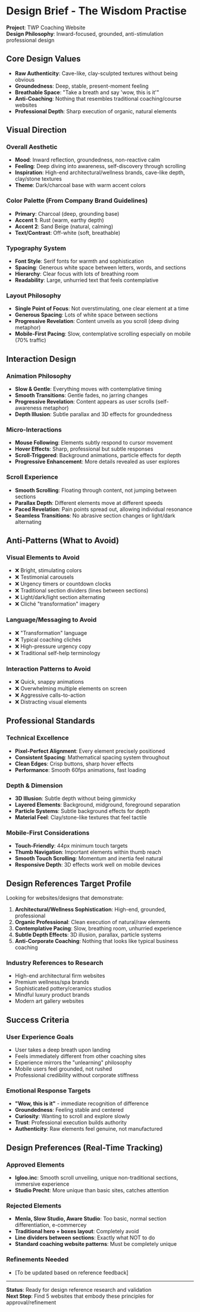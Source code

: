 # Design Brief - The Wisdom Practise
**Project**: TWP Coaching Website  
**Design Philosophy**: Inward-focused, grounded, anti-stimulation professional design

## Core Design Values
- **Raw Authenticity**: Cave-like, clay-sculpted textures without being obvious
- **Groundedness**: Deep, stable, present-moment feeling
- **Breathable Space**: "Take a breath and say 'wow, this is it'"
- **Anti-Coaching**: Nothing that resembles traditional coaching/course websites
- **Professional Depth**: Sharp execution of organic, natural elements

## Visual Direction

### **Overall Aesthetic**
- **Mood**: Inward reflection, groundedness, non-reactive calm
- **Feeling**: Deep diving into awareness, self-discovery through scrolling
- **Inspiration**: High-end architectural/wellness brands, cave-like depth, clay/stone textures
- **Theme**: Dark/charcoal base with warm accent colors

### **Color Palette** (From Company Brand Guidelines)
- **Primary**: Charcoal (deep, grounding base)
- **Accent 1**: Rust (warm, earthy depth)  
- **Accent 2**: Sand Beige (natural, calming)
- **Text/Contrast**: Off-white (soft, breathable)

### **Typography System**
- **Font Style**: Serif fonts for warmth and sophistication
- **Spacing**: Generous white space between letters, words, and sections
- **Hierarchy**: Clear focus with lots of breathing room
- **Readability**: Large, unhurried text that feels contemplative

### **Layout Philosophy**
- **Single Point of Focus**: Not overstimulating, one clear element at a time
- **Generous Spacing**: Lots of white space between sections
- **Progressive Revelation**: Content unveils as you scroll (deep diving metaphor)
- **Mobile-First Pacing**: Slow, contemplative scrolling especially on mobile (70% traffic)

## Interaction Design

### **Animation Philosophy**
- **Slow & Gentle**: Everything moves with contemplative timing
- **Smooth Transitions**: Gentle fades, no jarring changes
- **Progressive Revelation**: Content appears as user scrolls (self-awareness metaphor)
- **Depth Illusion**: Subtle parallax and 3D effects for groundedness

### **Micro-Interactions**
- **Mouse Following**: Elements subtly respond to cursor movement
- **Hover Effects**: Sharp, professional but subtle responses
- **Scroll-Triggered**: Background animations, particle effects for depth
- **Progressive Enhancement**: More details revealed as user explores

### **Scroll Experience**
- **Smooth Scrolling**: Floating through content, not jumping between sections
- **Parallax Depth**: Different elements move at different speeds
- **Paced Revelation**: Pain points spread out, allowing individual resonance
- **Seamless Transitions**: No abrasive section changes or light/dark alternating

## Anti-Patterns (What to Avoid)

### **Visual Elements to Avoid**
- ❌ Bright, stimulating colors
- ❌ Testimonial carousels
- ❌ Urgency timers or countdown clocks
- ❌ Traditional section dividers (lines between sections)
- ❌ Light/dark/light section alternating
- ❌ Cliché "transformation" imagery

### **Language/Messaging to Avoid**
- ❌ "Transformation" language
- ❌ Typical coaching clichés
- ❌ High-pressure urgency copy
- ❌ Traditional self-help terminology

### **Interaction Patterns to Avoid**
- ❌ Quick, snappy animations
- ❌ Overwhelming multiple elements on screen
- ❌ Aggressive calls-to-action
- ❌ Distracting visual elements

## Professional Standards

### **Technical Excellence**
- **Pixel-Perfect Alignment**: Every element precisely positioned
- **Consistent Spacing**: Mathematical spacing system throughout
- **Clean Edges**: Crisp buttons, sharp hover effects
- **Performance**: Smooth 60fps animations, fast loading

### **Depth & Dimension**
- **3D Illusion**: Subtle depth without being gimmicky
- **Layered Elements**: Background, midground, foreground separation
- **Particle Systems**: Subtle background effects for depth
- **Material Feel**: Clay/stone-like textures that feel tactile

### **Mobile-First Considerations**
- **Touch-Friendly**: 44px minimum touch targets
- **Thumb Navigation**: Important elements within thumb reach
- **Smooth Touch Scrolling**: Momentum and inertia feel natural
- **Responsive Depth**: 3D effects work well on mobile devices

## Design References Target Profile

Looking for websites/designs that demonstrate:
1. **Architectural/Wellness Sophistication**: High-end, grounded, professional
2. **Organic Professional**: Clean execution of natural/raw elements
3. **Contemplative Pacing**: Slow, breathing room, unhurried experience
4. **Subtle Depth Effects**: 3D illusion, parallax, particle systems
5. **Anti-Corporate Coaching**: Nothing that looks like typical business coaching

### **Industry References to Research**
- High-end architectural firm websites
- Premium wellness/spa brands
- Sophisticated pottery/ceramics studios
- Mindful luxury product brands
- Modern art gallery websites

## Success Criteria

### **User Experience Goals**
- User takes a deep breath upon landing
- Feels immediately different from other coaching sites
- Experience mirrors the "unlearning" philosophy
- Mobile users feel grounded, not rushed
- Professional credibility without corporate stiffness

### **Emotional Response Targets**
- **"Wow, this is it"** - immediate recognition of difference
- **Groundedness**: Feeling stable and centered
- **Curiosity**: Wanting to scroll and explore slowly  
- **Trust**: Professional execution builds authority
- **Authenticity**: Raw elements feel genuine, not manufactured

## Design Preferences (Real-Time Tracking)

### **Approved Elements**
- **Igloo.inc**: Smooth scroll unveiling, unique non-traditional sections, immersive experience
- **Studio Precht**: More unique than basic sites, catches attention

### **Rejected Elements**
- **Menla, Slow Studio, Aware Studio**: Too basic, normal section differentiation, e-commercey
- **Traditional hero + boxes layout**: Completely avoid
- **Line dividers between sections**: Exactly what NOT to do
- **Standard coaching website patterns**: Must be completely unique

### **Refinements Needed**
- [To be updated based on reference feedback]

---

**Status**: Ready for design reference research and validation  
**Next Step**: Find 5 websites that embody these principles for approval/refinement